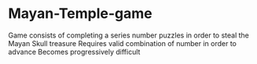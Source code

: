 # Mayan-Temple-game
Game consists of completing a series number puzzles in order to steal the Mayan Skull treasure
Requires valid combination of number in order to advance
Becomes progressively difficult
